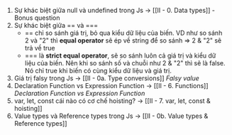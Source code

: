 1. Sự khác biệt giữa null và undefined trong Js
	→ [[II - 0. Data types]] - Bonus question
2. Sự khác biệt giữa == và ===
	- == chỉ so sánh giá trị, bỏ qua kiểu dữ liệu của biến. VD như so sánh 2 và "2" thì **equal operator** sẽ ép về string để so sánh => 2 & "2" sẽ trả về true
	- === là **strict equal operator**, sẽ so sánh luôn cả giá trị và kiểu dữ liệu của biến. Nên khi so sánh số và chuỗi như 2 & "2" thì sẽ là false. Nó chỉ true khi biến có cùng kiểu dữ liệu và giá trị.
3. Giá trị falsy trong Js
	→ [[II - 0a. Type conversions]] *Falsy value*
4. Declaration Function vs Expression Function
	→ [[II - 6. Functions]] *Declaration Function vs Expression Function*
5. var, let, const cái nào có cơ chế hoisting?
	→ [[II - 7. var, let, const & hoisting]]
6. Value types và Reference types trong Js
	→ [[II - 0b. Value types & Reference types]]






